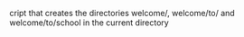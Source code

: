 cript that creates the directories welcome/, welcome/to/ and welcome/to/school in the current directory

